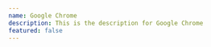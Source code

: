 ```yaml
---
name: Google Chrome
description: This is the description for Google Chrome
featured: false
---
```

